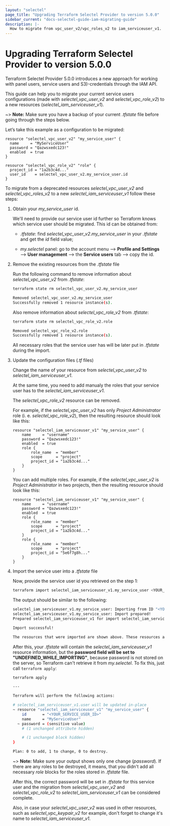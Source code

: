 ```yaml
---
layout: "selectel"
page_title: "Upgrading Terraform Selectel Provider to version 5.0.0"
sidebar_current: "docs-selectel-guide-iam-migrating-guide"
description: |-
  How to migrate from vpc_user_v2/vpc_roles_v2 to iam_serviceuser_v1.
---
```


# Upgrading Terraform Selectel Provider to version 5.0.0

Terraform Selectel Provider 5.0.0 introduces a new approach for working with panel users, service users and S3)-credentials through the IAM API. 

This guide can help you to migrate your current service users configurations (made with _selectel_vpc_user_v2_ and _selectel_vpc_role_v2_) to a new resources (_selectel_iam_serviceuser_v1_).

~> **Note:** Make sure you have a backup of your current _.tfstate_ file before going through the steps below.

Let’s take this example as a configuration to be migrated:

```hcl
resource "selectel_vpc_user_v2" "my_service_user" {
  name     = "MyServiceUser"
  password = "Qazwsxedc123!"
  enabled  = true
}

resource "selectel_vpc_role_v2" "role" {
  project_id = "1a2b3c4d..."
  user_id    = selectel_vpc_user_v2.my_service_user.id
}
```

To migrate from a deprecated resources _selectel_vpc_user_v2_ and _selectel_vpc_roles_v2_ to a new _selectel_iam_serviceuser_v1_ follow these steps:

1. Obtain your _my_service_user_ id. 
    
    We'll need to provide our service user id further so Terraform knows which service user should be migrated. This id can be obtained from:
        
    * _.tfstate_: find _selectel_vpc_user_v2_._my_service_user_ in your _.tfstate_ and get the _id_ field value;
        
    * _my.selectel_ panel: go to the account menu ⟶     **Profile and Settings** ⟶ **User management** ⟶ the **Service users** tab ⟶ copy the id.

2. Remove the existing resources from the _.tfstate_ file
    
    Run the following command to remove information about _selectel_vpc_user_v2_ from _.tfstate_:

    ```bash
    terraform state rm selectel_vpc_user_v2.my_service_user
 
    Removed selectel_vpc_user_v2.my_service_user
    Successfully removed 1 resource instance(s).
    ```
    Also remove information about _selectel_vpc_role_v2_ from _.tfstate_:

    ```bash
    terraform state rm selectel_vpc_role_v2.role
 
    Removed selectel_vpc_role_v2.role
    Successfully removed 1 resource instance(s).
    ```

    All necessary roles that the service user has will be later put in _.tfstate_ during the import.

3. Update the configuration files (_.tf_ files)
    
    Change the name of your resource from _selectel_vpc_user_v2_ to _selectel_iam_serviceuser_v1_. 

    At the same time, you need to add manualy the roles that your service user has to the _selectel_iam_serviceuser_v1_.
    
    The _selectel_vpc_role_v2_ resource can be removed.

    For example, if the _selectel_vpc_user_v2_ has only _Project Administrator_ role (i. e. _selectel_vpc_role_v2_), then the resulting resource should look like this:

    ```hcl
    resource "selectel_iam_serviceuser_v1" "my_service_user" {
        name     = "username"
        password = "Qazwsxedc123!"
        enabled  = true
        role {
            role_name  = "member"
            scope      = "project"
            project_id = "1a2b3c4d..."
        }
    }
    ```

    You can add multiple roles. For example, if the _selectel_vpc_user_v2_ is _Project Administrator_ in two projects, then the resulting resource should look like this:

    ```hcl
    resource "selectel_iam_serviceuser_v1" "my_service_user" {
        name     = "username"
        password = "Qazwsxedc123!"
        enabled  = true
        role {
            role_name  = "member"
            scope      = "project"
            project_id = "1a2b3c4d..."
        }
        role {
            role_name  = "member"
            scope      = "project"
            project_id = "5e6f7g8h..."
        }
    }
    ```
4. Import the service user into a _.tfstate_ file
    
    Now, provide the service user id you retrieved on the step 1: 

    ```bash
    terraform import selectel_iam_serviceuser_v1.my_service_user <YOUR_SERVICE_USER_ID>
    ```

    The output should be similar to the following:
    
    ```bash
    selectel_iam_serviceuser_v1.my_service_user: Importing from ID "<YOUR_SERVICE_USER_ID>"...
    selectel_iam_serviceuser_v1.my_service_user: Import prepared!
    Prepared selectel_iam_serviceuser_v1 for import selectel_iam_serviceuser_v1.my_service_user: Refreshing state... [id=<YOUR_SERVICE_USER_ID>]
 
    Import successful!
 
    The resources that were imported are shown above. These resources are now in your Terraform state and will henceforth be managed by Terraform.
    ```

    After this, your _.tfstate_ will contain the _selectel_iam_serviceuser_v1_ resource information, but the **password field will be set to "UNDEFINED_WHILE_IMPORTING"**, because password is not stored on the server, so Terraform can't retrieve it from _my.selectel_. To fix this, just call `terraform apply`:

    ```bash
    terraform apply

    ---

    Terraform will perform the following actions:

    # selectel_iam_serviceuser_v1.user will be updated in-place
    ~ resource "selectel_iam_serviceuser_v1" "my_service_user" {
        id       = "<YOUR_SERVICE_USER_ID>"
        name     = "MyServiceUser"
      ~ password = (sensitive value)
        # (1 unchanged attribute hidden)

        # (1 unchanged block hidden)
    }

    Plan: 0 to add, 1 to change, 0 to destroy.
    ```

    ~> **Note:** Make sure your output shows only one change (_password_). If there are any roles to be destroyed, it means, that you didn't add all necessary _role_ blocks for the roles stored in _.tfstate_ file.

    After this, the correct password will be set in _.tfstate_ for this service user and the migration from _selectel_vpc_user_v2_ and _selectel_vpc_role_v2_ to _selectel_iam_serviceuser_v1_ can be considered complete.

    Also, in case your _selectel_vpc_user_v2_ was used in other resources, such as _selectel_vpc_keypair_v2_ for example, don't forget to change it's name to _selectel_iam_serviceuser_v1_.


